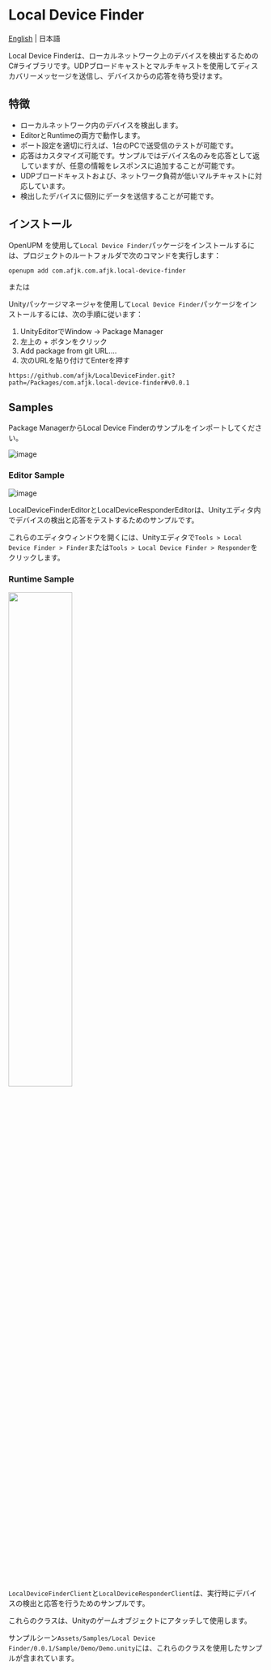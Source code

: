 # Local Device Finder
[English](./README.md) | 日本語

Local Device Finderは、ローカルネットワーク上のデバイスを検出するためのC#ライブラリです。UDPブロードキャストとマルチキャストを使用してディスカバリーメッセージを送信し、デバイスからの応答を待ち受けます。

## 特徴
- ローカルネットワーク内のデバイスを検出します。
- EditorとRuntimeの両方で動作します。
- ポート設定を適切に行えば、1台のPCで送受信のテストが可能です。
- 応答はカスタマイズ可能です。サンプルではデバイス名のみを応答として返していますが、任意の情報をレスポンスに追加することが可能です。
- UDPブロードキャストおよび、ネットワーク負荷が低いマルチキャストに対応しています。
- 検出したデバイスに個別にデータを送信することが可能です。

## インストール

OpenUPM を使用して`Local Device Finder`パッケージをインストールするには、プロジェクトのルートフォルダで次のコマンドを実行します：

```
openupm add com.afjk.com.afjk.local-device-finder
```

または

Unityパッケージマネージャを使用して`Local Device Finder`パッケージをインストールするには、次の手順に従います：

1.	UnityEditorでWindow -> Package Manager
2.	左上の + ボタンをクリック
3.	Add package from git URL....
4.	次のURLを貼り付けてEnterを押す

```
https://github.com/afjk/LocalDeviceFinder.git?path=/Packages/com.afjk.local-device-finder#v0.0.1
```

## Samples
Package ManagerからLocal Device Finderのサンプルをインポートしてください。

![image](https://github.com/user-attachments/assets/23d8f72b-4bbe-434e-ad5f-e55686d13c76)

### Editor Sample
![image](https://github.com/user-attachments/assets/0db6f3ee-b92e-42d8-807d-8fc645109bda)

LocalDeviceFinderEditorとLocalDeviceResponderEditorは、Unityエディタ内でデバイスの検出と応答をテストするためのサンプルです。 

これらのエディタウィンドウを開くには、Unityエディタで`Tools > Local Device Finder > Finder`または`Tools > Local Device Finder > Responder`をクリックします。  

### Runtime Sample
<img src="https://github.com/user-attachments/assets/0d1a92e9-802c-4720-be93-2dd930b2b4fa" width="50%">

`LocalDeviceFinderClient`と`LocalDeviceResponderClient`は、実行時にデバイスの検出と応答を行うためのサンプルです。

これらのクラスは、Unityのゲームオブジェクトにアタッチして使用します。

サンプルシーン`Assets/Samples/Local Device Finder/0.0.1/Sample/Demo/Demo.unity`には、これらのクラスを使用したサンプルが含まれています。
